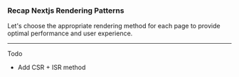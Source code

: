 ### Recap Nextjs Rendering Patterns

Let's choose the appropriate rendering method for each page to provide optimal performance and user experience.

---

Todo

- Add CSR + ISR method
